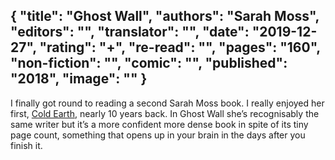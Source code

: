 {
 "title": "Ghost Wall",
 "authors": "Sarah Moss",
 "editors": "",
 "translator": "",
 "date": "2019-12-27",
 "rating": "+",
 "re-read": "",
 "pages": "160",
 "non-fiction": "",
 "comic": "",
 "published": "2018",
 "image": ""
}
---

I finally got round to reading a second Sarah Moss book. I really enjoyed her first, [Cold Earth](/book-Cold-Earth(2009)), nearly 10 years back. In Ghost Wall she’s recognisably the same writer but it’s a more confident more dense book in spite of its tiny page count, something that opens up in your brain in the days after you finish it.